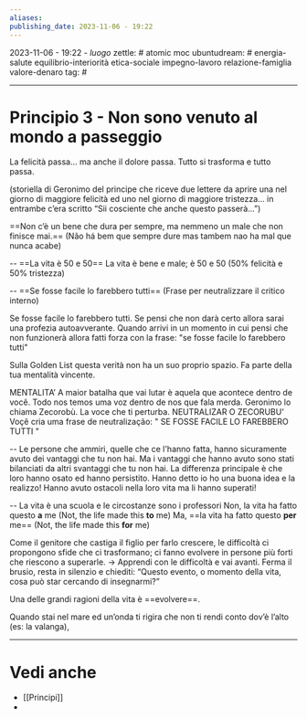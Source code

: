 ```yaml
---
aliases: 
publishing_date: 2023-11-06 - 19:22
---
```

2023-11-06 - 19:22 - *luogo*
zettle: # atomic moc
ubuntudream: # energia-salute equilibrio-interiorità etica-sociale impegno-lavoro relazione-famiglia valore-denaro 
tag: #

---
# Principio 3 - Non sono venuto al mondo a passeggio
La felicità passa... ma anche il dolore passa. Tutto si trasforma e tutto passa. 

(storiella di Geronimo del principe che riceve due lettere da aprire una nel giorno di maggiore felicità ed uno nel giorno di maggiore tristezza… in entrambe c’era scritto “Sii cosciente che anche questo passerà…”)

==Non c’è un bene che dura per sempre, ma nemmeno un male che non finisce mai.==
(Não há bem que sempre dure mas tambem nao ha mal que nunca acabe)

--
==La vita è 50 e 50==
La vita è bene e male; è 50 e 50 (50% felicità e 50% tristezza)

--
==Se fosse facile lo farebbero tutti==
(Frase per neutralizzare il critico interno)

Se fosse facile lo farebbero tutti.
Se pensi che non darà certo allora sarai una profezia autoavverante. Quando arrivi in un momento in cui pensi che non funzionerà allora fatti forza con la frase: "se fosse facile lo farebbero tutti"

Sulla Golden List questa verità non ha un suo proprio spazio. Fa parte della tua mentalità vincente.

MENTALITA’ A maior batalha que vai lutar è aquela que acontece dentro de você. Todo nos temos uma voz dentro de nos que fala merda. Geronimo lo chiama Zecorobù. La voce che ti perturba. NEUTRALIZAR O ZECORUBU'
Voçê cria uma frase de neutralização:
" SE FOSSE FACILE LO FAREBBERO TUTTI "

--
Le persone che ammiri, quelle che ce l'hanno fatta, hanno sicuramente avuto dei vantaggi che tu non hai.
Ma i vantaggi che hanno avuto sono stati bilanciati da altri svantaggi che tu non hai.
La differenza principale è che loro hanno osato ed hanno persistito. Hanno detto io ho una buona idea e la realizzo!
Hanno avuto ostacoli nella loro vita ma li hanno superati!

--
La vita è una scuola e le circostanze sono i professori
Non, la vita ha fatto questo **a** me (Not, the life made this **to** me)
Ma, ==la vita ha fatto questo **per** me== (Not, the life made this **for** me)

Come il genitore che castiga il figlio per farlo crescere, le difficoltà ci propongono sfide che ci trasformano; ci fanno evolvere in persone più forti che riescono a superarle.
→ Apprendi con le difficoltà e vai avanti.
	Ferma il brusio, resta in silenzio e chiediti: “Questo evento, o momento della vita, cosa può star cercando di insegnarmi?”

Una delle grandi ragioni della vita è ==evolvere==.

Quando stai nel mare ed un’onda ti rigira che non ti rendi conto dov’è l’alto (es: la valanga), 




---
# Vedi anche
- [[Principi]]
- 